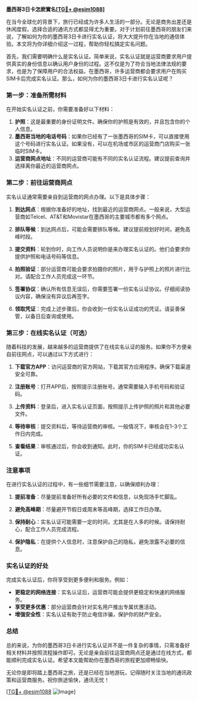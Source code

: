 **墨西哥3日卡怎麽實名[[TG💪+ @esim1088](https://t.me/s/esim1088)]**

在当今全球化的背景下，旅行已经成为许多人生活的一部分。无论是商务出差还是休闲度假，选择合适的通讯方式都显得尤为重要。对于计划前往墨西哥的朋友们来说，了解如何为你的墨西哥3日卡进行实名认证，将大大提升你在当地的通信体验。本文将为你详细介绍这一过程，帮助你轻松搞定实名问题。

首先，我们需要明确什么是实名认证。简单来说，实名认证就是运营商要求用户提供真实的身份信息以确认用户身份的过程。这不仅是为了符合当地法律法规的要求，也是为了保障用户的合法权益。在墨西哥，许多运营商都会要求用户在购买SIM卡后完成实名认证。那么，如何为你的墨西哥3日卡进行实名认证呢？

### **第一步：准备所需材料**

在开始实名认证之前，你需要准备好以下材料：

1. **护照**：这是最重要的身份证明文件。确保你的护照是有效的，并且包含你的个人信息。
2. **墨西哥当地的电话号码**：如果你已经有了一张墨西哥的SIM卡，可以直接使用这个号码进行实名认证。如果没有，可以在机场或市区的运营商门店购买一张临时SIM卡。
3. **运营商网点地址**：不同的运营商可能有不同的实名认证流程。建议提前查询并选择离你最近的运营商网点。

### **第二步：前往运营商网点**

实名认证通常需要亲自到运营商的网点办理。以下是具体步骤：

1. **到达网点**：根据你准备好的地址，找到最近的运营商网点。一般来说，大型运营商如Telcel、AT&T和Movistar在墨西哥的主要城市都有多个网点。
   
2. **排队等候**：到达网点后，可能会需要排队等候。建议提前规划好时间，避免高峰时段。

3. **提交资料**：轮到你时，向工作人员说明你是来办理实名认证的。他们会要求你提供护照和电话号码等信息。

4. **拍照验证**：部分运营商可能会要求拍摄你的照片，用于与护照上的照片进行比对。请配合工作人员完成这一环节。

5. **签署协议**：确认所有信息无误后，你需要签署一份实名认证协议。仔细阅读协议内容，确保没有异议后再签字。

6. **领取凭证**：完成上述步骤后，你会收到一份实名认证成功的凭证。请妥善保管，以备日后查询或使用。

### **第三步：在线实名认证（可选）**

随着科技的发展，越来越多的运营商提供了在线实名认证的服务。如果你不方便亲自前往网点，可以通过以下方式进行：

1. **下载官方APP**：访问运营商的官方网站，下载其官方应用程序。确保下载渠道安全可靠。

2. **注册账号**：打开APP后，按照提示注册账号。通常需要输入手机号码和验证码。

3. **上传资料**：登录后，进入实名认证页面，按照提示上传护照的照片和其他必要文件。

4. **等待审核**：提交资料后，等待运营商的审核。一般情况下，审核会在1-3个工作日内完成。

5. **查看结果**：审核通过后，你会收到通知。此时，你的SIM卡已经成功实名认证。

### **注意事项**

在进行实名认证的过程中，有一些细节需要注意，以确保顺利办理：

1. **提前准备**：尽量提前准备好所有必要的文件和信息，以免现场手忙脚乱。

2. **避免高峰期**：尽量避开节假日或周末等高峰期，选择工作日办理。

3. **保持耐心**：实名认证可能需要一定的时间，尤其是在人多的时候。请保持耐心，配合工作人员完成流程。

4. **保护隐私**：在提供个人信息时，注意保护自己的隐私，避免泄露不必要的信息。

### **实名认证的好处**

完成实名认证后，你将享受到更多便利和服务。例如：

- **更稳定的网络连接**：实名认证后，运营商可能会提供更稳定和快速的网络服务。
- **享受更多优惠**：部分运营商会针对实名用户推出专属优惠活动。
- **增强安全性**：实名认证有助于防止电信诈骗，保护你的财产安全。

### **总结**

总的来说，为你的墨西哥3日卡进行实名认证并不是一件复杂的事情，只需准备好相关材料并按照流程操作即可。无论是亲自前往运营商网点还是通过在线方式，都能顺利完成实名认证。希望本文能帮助你在墨西哥的旅程更加顺畅愉快。

无论你是即将踏上墨西哥之旅，还是已经在当地游玩，记得随时关注当地的通讯政策和运营商服务。祝你旅途愉快，通讯无忧！

[[TG💪+ @esim1088](https://t.me/s/esim1088) ![Image](https://i.postimg.cc/4NQfJmqS/Snipaste-2025-05-13-00-14-12.png)]